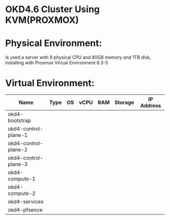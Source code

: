 # OKD4.6 Cluster Using KVM(PROXMOX)

# Physical Environment:
  Is ysed a server with 9 physical CPU and 80GB memory and 1TB disk, installing with Proxmox Virtual Environment 6.3-3
  
# Virtual Environment:

|  Name                  |  Type  |  OS  |  vCPU  |  RAM  |  Storage  |  IP Address  |
|------------------------|--------|------|--------|-------|-----------|--------------|
|     okd4-bootstrap     |        |      |        |       |           |              |
|  okd4-control-plane-1  |        |      |        |       |           |              |
|  okd4-control-plane-2  |        |      |        |       |           |              |
|  okd4-control-plane-3  |        |      |        |       |           |              |
|     okd4-compute-1     |        |      |        |       |           |              |
|     okd4-compute-2     |        |      |        |       |           |              |
|     okd4-services      |        |      |        |       |           |              |
|     okd4-pfsence       |        |      |        |       |           |              |

